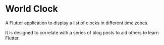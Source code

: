 # World Clock

A Flutter application to display a list of clocks in different time zones.

It is designed to correlate with a series of blog posts to aid others to learn Flutter.

